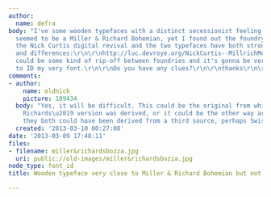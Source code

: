 ```yaml
---
author:
  name: defra
body: "I've some wooden typefaces with a distinct secessionist feeling.\r\n\r\nIt
  seemed to be a Miller & Richard Bohemian, yet I found out the foundry specimen and
  the Nick Curtis digital revival and the two typefaces have both strong similarities
  and differences:\r\n\r\nhttp://luc.devroye.org/NickCurtis--MillrichMoravian-2010--afterMiller+Richard-Bohemian-1918b.gif\r\n\r\nhttp://luc.devroye.org/NickCurtis--MillrichMorovianNF-2010.gif\r\n\r\nThis
  could be some kind of rip-off between foundries and it's gonna be very difficult
  to ID my very font.\r\n\r\nDo you have any clues?\r\n\r\nthanks\r\n\r\na.\r\n\r\n"
comments:
- author:
    name: oldnick
    picture: 109434
  body: "Yes, it will be difficult. This could be the original from which Miller and
    Richards\u2019 version was derived, or it could be the other way around\u2026or
    they both could have been derived from a third source, perhaps Swiss. Happy hunting."
  created: '2013-03-10 00:27:08'
date: '2013-03-09 17:48:11'
files:
- filename: miller&richardsbozza.jpg
  uri: public://old-images/miller&richardsbozza.jpg
node_type: font_id
title: Wooden typeface very close to Miller & Richard Bohemian but not quite yet

---
```

